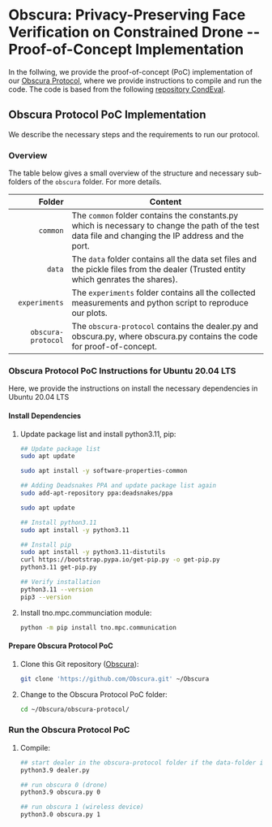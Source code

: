 # Obscura: Privacy-Preserving Face Verification on Constrained Drone -- Proof-of-Concept Implementation


In the follwing, we provide the proof-of-concept (PoC) implementation of our [Obscura Protocol](#obscura-protocol-poc-implementation), where we provide instructions to compile and run the code.
The code is based from the following [repository CondEval](https://github.com/nann-cheng/CondEval).
## Obscura Protocol PoC Implementation

We describe the necessary steps and the requirements to run our protocol.

### Overview
The table below gives a small overview of the structure and necessary sub-folders of the `obscura` folder. For more details.

| Folder | Content |
| -----: | ------- |
| ```common``` | The `common` folder contains the constants.py which is necessary to change the path of the test data file and changing the IP address and the port. |
| ```data``` | The `data` folder contains all the data set files and the pickle files from the dealer (Trusted entity which genrates the shares).  |
| ```experiments``` | The `experiments` folder contains all the collected measurements and python script to reproduce our plots. |
| ```obscura-protocol``` | The `obscura-protocol` contains the dealer.py and obscura.py, where obscura.py contains the code for proof-of-concept.|


### Obscura Protocol PoC Instructions for Ubuntu 20.04 LTS

Here, we provide the instructions on install the necessary dependencies in Ubuntu 20.04 LTS

#### Install Dependencies

1. Update package list and install python3.11, pip:

   ```bash
   ## Update package list
   sudo apt update
   
   sudo apt install -y software-properties-common
   
   ## Adding Deadsnakes PPA and update package list again
   sudo add-apt-repository ppa:deadsnakes/ppa

   sudo apt update
   
   ## Install python3.11
   sudo apt install -y python3.11
   
   ## Install pip
   sudo apt install -y python3.11-distutils
   curl https://bootstrap.pypa.io/get-pip.py -o get-pip.py
   python3.11 get-pip.py
   
   ## Verify installation
   python3.11 --version
   pip3 --version
   ```

1. Install tno.mpc.communciation module:

   ```bash
   python -m pip install tno.mpc.communication
   ```


#### Prepare Obscura Protocol PoC

1. Clone this Git repository ([Obscura](https://github.com/Obscura.git)):

   ```bash
   git clone 'https://github.com/Obscura.git' ~/Obscura
   ```

1. Change to the Obscura Protocol PoC folder:

   ```bash
   cd ~/Obscura/obscura-protocol/
   ```


### Run the Obscura Protocol PoC

1. Compile:

   ```bash
   ## start dealer in the obscura-protocol folder if the data-folder is empty to generate new shares
   python3.9 dealer.py   

   ## run obscura 0 (drone)
   python3.9 obscura.py 0

   ## run obscura 1 (wireless device)
   python3.0 obscura.py 1
   ```

